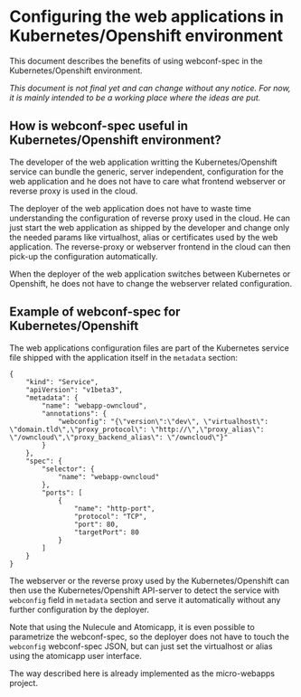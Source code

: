 # Configuring the web applications in Kubernetes/Openshift environment

This document describes the benefits of using webconf-spec in the Kubernetes/Openshift environment.

*This document is not final yet and can change without any notice. For now, it is mainly intended to be a working place where the ideas are put.*

## How is webconf-spec useful in Kubernetes/Openshift environment?

The developer of the web application writting the Kubernetes/Openshift service can bundle the generic, server independent, configuration for the web application and he does not have to care what frontend webserver or reverse proxy is used in the cloud.

The deployer of the web application does not have to waste time understanding the configuration of reverse proxy used in the cloud. He can just start the web application as shipped by the developer and change only the needed params like virtualhost, alias or certificates used by the web application. The reverse-proxy or webserver frontend in the cloud can then pick-up the configuration automatically.

When the deployer of the web application switches between Kubernetes or Openshift, he does not have to change the webserver related configuration.

## Example of webconf-spec for Kubernetes/Openshift

The web applications configuration files are part of the Kubernetes service file shipped with the application itself in the `metadata` section:

    {
        "kind": "Service",
        "apiVersion": "v1beta3",
        "metadata": {
            "name": "webapp-owncloud",
            "annotations": {
                "webconfig": "{\"version\":\"dev\", \"virtualhost\": \"domain.tld\",\"proxy_protocol\": \"http://\",\"proxy_alias\": \"/owncloud\",\"proxy_backend_alias\": \"/owncloud\"}"
            }
        },
        "spec": {
            "selector": {
                "name": "webapp-owncloud"
            },
            "ports": [
                {
                    "name": "http-port",
                    "protocol": "TCP",
                    "port": 80,
                    "targetPort": 80
                }
            ]
        }
    }

The webserver or the reverse proxy used by the Kubernetes/Openshift can then use the Kubernetes/Openshift API-server to detect the service with `webconfig` field in `metadata` section and serve it automatically without any further configuration by the deployer.

Note that using the Nulecule and Atomicapp, it is even possible to parametrize the webconf-spec, so the deployer does not have to touch the `webconfig` webconf-spec JSON, but can just set the virtualhost or alias using the atomicapp user interface.

The way described here is already implemented as the micro-webapps project.